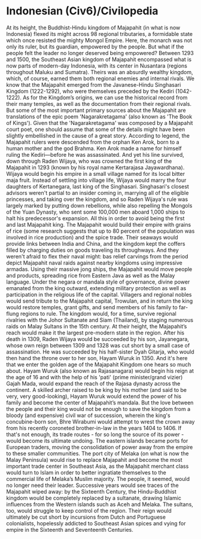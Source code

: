 # Indonesian (Civ6)/Civilopedia

At its height, the Buddhist-Hindu kingdom of Majapahit (in what is now Indonesia) flexed its might across 98 regional tributaries, a formidable state which once resisted the mighty Mongol Empire. Here, the monarch was not only its ruler, but its guardian, empowered by the people. But what if the people felt the leader no longer deserved being empowered?
Between 1293 and 1500, the Southeast Asian kingdom of Majapahit encompassed what is now parts of modern-day Indonesia, with its center in Nusantara (regions throughout Maluku and Sumatra). Theirs was an absurdly wealthy kingdom, which, of course, earned them both regional enemies and internal rivals.
We know that the Majapahit emerged from the Javanese-Hindu Singhasari Kingdom (1222-1292), who were themselves preceded by the Kediri (1042-1222).
As for the Kingdom’s origins, we can use the historical record from their many temples, as well as the documentation from their regional rivals. But some of the most important primary sources about the Majapahit are translations of the epic poem 'Nagarakretagama' (also known as 'The Book of Kings'). Given that the 'Nagarakretagama' was composed by a Majapahit court poet, one should assume that some of the details might have been slightly embellished in the cause of a great story.
According to legend, the Majapahit rulers were descended from the orphan Ken Arok, born to a human mother and the god Brahma. Ken Arok made a name for himself ruling the Kediri—before he was assassinated.
And yet his line survived, down through Raden Wijaya, who was crowned the first king of the Majapahit in 1293 (known by his royal name Kertarajasa Jayawardhana). Wijaya would begin his empire in a small village named for its local bitter maja fruit.
Instead of settling into village life, Wijaya would marry the four daughters of Kertanegara, last king of the Singhasari. Singhasari's closest advisors weren't partial to an insider coming in, marrying all of the eligible princesses, and taking over the kingdom, and so Raden Wijaya's rule was largely marked by putting down rebellions, while also repelling the Mongols of the Yuan Dynasty, who sent some 100,000 men aboard 1,000 ships to halt his predecessor's expansion. All this in order to avoid being the first and last Majapahit king.
The Majapahit would build their empire with grains of rice (some research suggests that up to 80 percent of the population was involved in rice production) and the spice trade. Their seaways would provide links between India and China, and the kingdom kept the coffers filled by charging duties on goods traveling its throughways.
And they weren't afraid to flex their naval might: bas relief carvings from the period depict Majapahit naval raids against nearby kingdoms using impressive armadas. Using their massive jong ships, the Majapahit would move people and products, spreading rice from Eastern Java as well as the Malay language.
Under the negara or mandala style of governance, divine power emanated from the king outward, extending military protection as well as participation in the religious life of the capital. Villagers and regional nobles would send tribute to the Majapahit capital, Trowulan, and in return the king would restore temples, grant gifts, and send members of his family to far-flung regions to rule.
The kingdom would, for a time, survive regional rivalries with the Johor Sultanate and Siam (Thailand), by staging numerous raids on Malay Sultans in the 15th century. At their height, the Majapahit’s reach would make it the largest pre-modern state in the region.
After his death in 1309, Raden Wijaya would be succeeded by his son, Jayanegara, whose own reign between 1309 and 1328 was cut short by a small case of assassination. He was succeeded by his half-sister Dyah Gitarja, who would then hand the throne over to her son, Hayam Wuruk in 1350.
And it's here that we enter the golden age of the Majapahit Kingdom one hears so much about. Hayam Wuruk (also known as Rajasanagara) would begin his reign at the age of 16 and with the help of his 'pati' (prime minister/grand vizier) Gajah Mada, would expand the reach of the Rajasa dynasty across the continent.
A skilled archer raised to be king by his mother (and said to be very, very good-looking), Hayam Wuruk would extend the power of his family and become the center of Majapahit’s mandala.
But the love between the people and their king would not be enough to save the kingdom from a bloody (and expensive) civil war of succession, wherein the king's concubine-born son, Bhre Wirabumi would attempt to wrest the crown away from his recently coroneted brother-in-law in the years 1404 to 1406.
If that's not enough, its trade routes - for so long the source of its power - would become its ultimate undoing. The eastern islands became ports for European traders, moving the consolidation of power away from the empire to these smaller communities. The port city of Melaka (on what is now the Malay Peninsula) would rise to replace Majapahit and become the most important trade center in Southeast Asia, as the Majapahit merchant class would turn to Islam in order to better ingratiate themselves to the commercial life of Melaka’s Muslim majority.
The people, it seemed, would no longer need their leader.
Successive years would see traces of the Majapahit wiped away: by the Sixteenth Century, the Hindu-Buddhist kingdom would be completely replaced by a sultanate, drawing Islamic influences from the Western islands such as Aceh and Melaka. The sultans, too, would struggle to keep control of the region. Their reign would ultimately be cut short by incursions from Dutch and Portuguese colonialists, hopelessly addicted to Southeast Asian spices and vying for empire in the Sixteenth and Seventeenth Centuries.